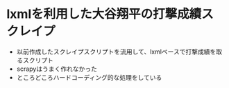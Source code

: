 # lxmlを利用した大谷翔平の打撃成績スクレイプ

* 以前作成したスクレイプスクリプトを流用して、lxmlベースで打撃成績を取るスクリプト
* scrapyはうまく作れなかった
* ところどころハードコーディング的な処理をしている